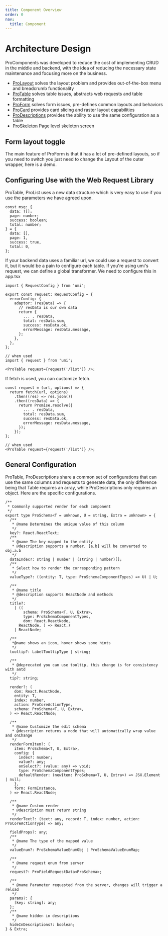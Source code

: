 ```yaml
---
title: Component Overview
order: 0
nav:
  title: Component
---
```


# Architecture Design

ProComponents was developed to reduce the cost of implementing CRUD in the middle and backend, with the idea of reducing the necessary state maintenance and focusing more on the business.

- [ProLayout](/components/layout) solves the layout problem and provides out-of-the-box menu and breadcrumb functionality
- [ProTable](/components/table) solves table issues, abstracts web requests and table formatting
- [ProForm](/components/form) solves form issues, pre-defines common layouts and behaviors
- [ProCard](/components/card) provides card slicing and raster layout capabilities
- [ProDescriptions](/components/descriptions) provides the ability to use the same configuration as a table
- [ProSkeleton](/components/skeleton) Page level skeleton screen

## Form layout toggle

The main feature of ProForm is that it has a lot of pre-defined layouts, so if you need to switch you just need to change the Layout of the outer wrapper, here is a demo.

<code src="../packages/form/src/demos/layout-change.tsx"></code>

## Configuring Use with the Web Request Library

ProTable, ProList uses a new data structure which is very easy to use if you use the parameters we have agreed upon.

```tsx | pure
const msg: {
  data: T[];
  page: number;
  success: boolean;
  total: number;
} = {
  data: [],
  page: 1,
  success: true,
  total: 0,
};
```

If your backend data uses a familiar url, we could use a request to convert it, but it would be a pain to configure each table. If you're using umi's request, we can define a global transformer. We need to configure this in app.tsx

```tsx | pure
import { RequestConfig } from 'umi';

export const request: RequestConfig = {
  errorConfig: {
    adaptor: (resData) => {
      // resData is our own data
      return {
        ... . resData,
        total: resData.sum,
        success: resData.ok,
        errorMessage: resData.message,
      };
    },
  },
};

// when used
import { request } from 'umi';

<ProTable request={request('/list')} />;
```

If fetch is used, you can customize fetch.

```tsx | pure
const request = (url, options) => {
  return fetch(url, options)
    .then((res) => res.json())
    .then((resData) => {
      return Promise.resolve({
        ... . resData,
        total: resData.sum,
        success: resData.ok,
        errorMessage: resData.message,
      });
    });
};

// when used
<ProTable request={request('/list')} />;
```

## General Configuration

ProTable, ProDescriptions share a common set of configurations that can use the same columns and requests to generate data, the only difference being that Table requires an array, while ProDescriptions only requires an object. Here are the specific configurations.

```tsx | pure
/**
 * Commonly supported render for each component
 */
export type ProSchema<T = unknown, U = string, Extra = unknown> = {
  /**
   * @name Determines the unique value of this column
   */
  key?: React.ReactText;
  /**
   * @name The key mapped to the entity
   * @description supports a number, [a,b] will be converted to obj.a.b
   */
  dataIndex?: string | number | (string | number)[];
  /**
   * Select how to render the corresponding pattern
   */
  valueType?: ((entity: T, type: ProSchemaComponentTypes) => U) | U;

  /**
   * @name title
   * @description supports ReactNode and methods
   */
  title?:
    | ((
        schema: ProSchema<T, U, Extra>,
        type: ProSchemaComponentTypes,
        dom: React.ReactNode,
      ReactNode, ) => React.)
    | ReactNode;

  /**
   *@name shows an icon, hover shows some hints
   */
  tooltip?: LabelTooltipType | string;

  /**
   * @deprecated you can use tooltip, this change is for consistency with antd
   */
  tip?: string;

  render?: (
    dom: React.ReactNode,
    entity: T,
    index: number,
    action: ProCoreActionType,
    schema: ProSchema<T, U, Extra>,
  ) => React.ReactNode;

  /**
   * @name Customize the edit schema
   * @description returns a node that will automatically wrap value and onChange
   */
  renderFormItem?: (
    item: ProSchema<T, U, Extra>,
    config: {
      index?: number;
      value?: any;
      onSelect?: (value: any) => void;
      type: ProSchemaComponentTypes;
      defaultRender: (newItem: ProSchema<T, U, Extra>) => JSX.Element | null;
    },
    form: FormInstance,
  ) => React.ReactNode;

  /**
   * @name Custom render
   * @description must return string
   */
  renderText?: (text: any, record: T, index: number, action: ProCoreActionType) => any;

  fieldProps?: any;
  /**
   * @name The type of the mapped value
   */
  valueEnum?: ProSchemaValueEnumObj | ProSchemaValueEnumMap;

  /**
   * @name request enum from server
   */
  request?: ProFieldRequestData<ProSchema>;

  /**
   * @name Parameter requested from the server, changes will trigger a reload
   */
  params?: {
    [key: string]: any;
  };
  /**
   * @name hidden in descriptions
   */
  hideInDescriptions?: boolean;
} & Extra;
```
